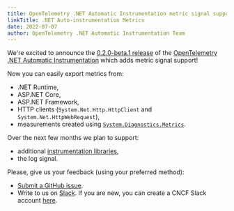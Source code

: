 ```yaml
---
title: OpenTelemetry .NET Automatic Instrumentation metric signal support
linkTitle: .NET Auto-instrumentation Metrics
date: 2022-07-07
author: OpenTelemetry .NET Automatic Instrumentation Team
---
```


We're excited to announce the
[0.2.0-beta.1 release](https://github.com/open-telemetry/opentelemetry-dotnet-instrumentation/releases/tag/v0.2.0-beta.1)
of the
[OpenTelemetry .NET Automatic Instrumentation](https://github.com/open-telemetry/opentelemetry-dotnet-instrumentation)
which adds metric signal support!

Now you can easily export metrics from:

- .NET Runtime,
- ASP.NET Core,
- ASP.NET Framework,
- HTTP clients (`System.Net.Http.HttpClient` and `System.Net.HttpWebRequest`),
- measurements created using
  [`System.Diagnostics.Metrics`](https://docs.microsoft.com/dotnet/core/diagnostics/metrics-instrumentation).

Over the next few months we plan to support:

- additional
  [instrumentation libraries](https://github.com/open-telemetry/opentelemetry-dotnet-instrumentation/blob/v0.2.0-beta.1/docs/config.md#instrumentations),
- the log signal.

Please, give us your feedback (using your preferred method):

- [Submit a GitHub issue](https://github.com/open-telemetry/opentelemetry-dotnet-instrumentation/issues/new).
- Write to us on [Slack](https://cloud-native.slack.com/archives/C01NR1YLSE7).
  If you are new, you can create a CNCF Slack account
  [here](https://slack.cncf.io/).
